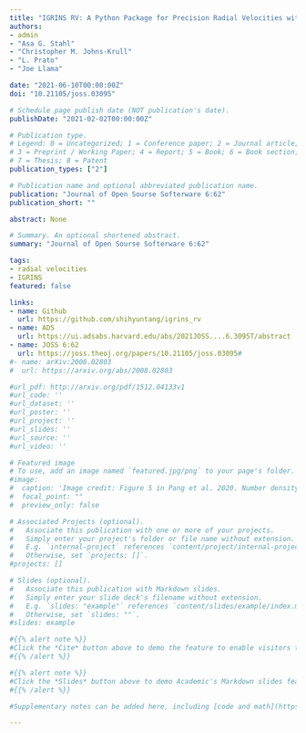 ```yaml
---
title: "IGRINS RV: A Python Package for Precision Radial Velocities with Near-Infrared Spectra"
authors:
- admin
- "Asa G. Stahl"
- "Christopher M. Johns-Krull"
- "L. Prato"
- "Joe Llama"

date: "2021-06-10T00:00:00Z"
doi: "10.21105/joss.03095"

# Schedule page publish date (NOT publication's date).
publishDate: "2021-02-02T00:00:00Z"

# Publication type.
# Legend: 0 = Uncategorized; 1 = Conference paper; 2 = Journal article;
# 3 = Preprint / Working Paper; 4 = Report; 5 = Book; 6 = Book section;
# 7 = Thesis; 8 = Patent
publication_types: ["2"]

# Publication name and optional abbreviated publication name.
publication: "Journal of Open Sourse Softerware 6:62"
publication_short: ""

abstract: None

# Summary. An optional shortened abstract.
summary: "Journal of Open Sourse Softerware 6:62"

tags:
- radial velocities
- IGRINS
featured: false

links:
- name: Github
  url: https://github.com/shihyuntang/igrins_rv
- name: ADS
  url: https://ui.adsabs.harvard.edu/abs/2021JOSS....6.3095T/abstract
- name: JOSS 6:62
  url: https://joss.theoj.org/papers/10.21105/joss.03095#
#- name: arXiv:2008.02803
#  url: https://arxiv.org/abs/2008.02803

#url_pdf: http://arxiv.org/pdf/1512.04133v1
#url_code: ''
#url_dataset: ''
#url_poster: ''
#url_project: ''
#url_slides: ''
#url_source: ''
#url_video: ''

# Featured image
# To use, add an image named `featured.jpg/png` to your page's folder.
#image:
#  caption: 'Image credit: Figure 5 in Pang et al. 2020. Number density, mass density, and mean mass distributions along a clustercentric distance r for NGC 2232 (blue curves) and LP 2439 (red curves).'
#  focal_point: ""
#  preview_only: false

# Associated Projects (optional).
#   Associate this publication with one or more of your projects.
#   Simply enter your project's folder or file name without extension.
#   E.g. `internal-project` references `content/project/internal-project/index.md`.
#   Otherwise, set `projects: []`.
#projects: []

# Slides (optional).
#   Associate this publication with Markdown slides.
#   Simply enter your slide deck's filename without extension.
#   E.g. `slides: "example"` references `content/slides/example/index.md`.
#   Otherwise, set `slides: ""`.
#slides: example

#{{% alert note %}}
#Click the *Cite* button above to demo the feature to enable visitors to import publication metadata into their reference #management software.
#{{% /alert %}}

#{{% alert note %}}
#Click the *Slides* button above to demo Academic's Markdown slides feature.
#{{% /alert %}}

#Supplementary notes can be added here, including [code and math](https://sourcethemes.com/academic/docs/writing-markdown-#latex/).

---
```

